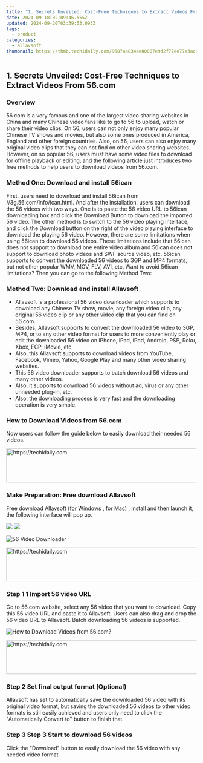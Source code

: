 ```yaml
---
title: "1. Secrets Unveiled: Cost-Free Techniques to Extract Videos From 56.com"
date: 2024-09-18T02:09:46.555Z
updated: 2024-09-20T03:39:53.093Z
tags:
  - product
categories:
  - allavsoft
thumbnail: https://thmb.techidaily.com/9687aa834ae00807e9d2f77ee77a3ac9fdfd8db29a944a670186797d57bfaab8.jpg
---
```


## 1. Secrets Unveiled: Cost-Free Techniques to Extract Videos From 56.com

### Overview

56.com is a very famous and one of the largest video sharing websites in China and many Chinese video fans like to go to 56 to upload, watch or share their video clips. On 56, users can not only enjoy many popular Chinese TV shows and movies, but also some ones produced in America, England and other foreign countries. Also, on 56, users can also enjoy many original video clips that they can not find on other video sharing websites. However, on so popular 56, users must have some video files to download for offline playback or editing, and the following article just introduces two free methods to help users to download videos from 56.com.

### Method One: Download and install 56ican

First, users need to download and install 56ican from //3g.56.com/info/ican.html. And after the installation, users can download the 56 videos with two ways. One is to paste the 56 video URL to 56ican downloading box and click the Download Button to download the imported 56 video. The other method is to switch to the 56 video playing interface, and click the Download button on the right of the video playing interface to download the playing 56 video. However, there are some limitations when using 56ican to download 56 videos. These limitations include that 56ican does not support to download one entire video album and 56ican does not support to download photo videos and SWF source video, etc. 56ican supports to convert the downloaded 56 videos to 3GP and MP4 formats, but not other popular WMV, MOV, FLV, AVI, etc. Want to avoid 56ican limitations? Then you can go to the following Method Two:

### Method Two: Download and install Allavsoft

* Allavsoft is a professional 56 video downloader which supports to download any Chinese TV show, movie, any foreign video clip, any original 56 video clip or any other video clip that you can find on 56.com.
* Besides, Allavsoft supports to convert the downloaded 56 video to 3GP, MP4, or to any other video format for users to more conveniently play or edit the downloaded 56 video on iPhone, iPad, iPod, Android, PSP, Roku, Xbox, FCP, iMovie, etc.
* Also, this Allavsoft supports to download videos from YouTube, Facebook, Vimeo, Yahoo, Google Play and many other video sharing websites.
* This 56 video downloader supports to batch download 56 videos and many other videos.
* Also, it supports to download 56 videos without ad, virus or any other unneeded plug-in, etc.
* Also, the downloading process is very fast and the downloading operation is very simple.

### How to Download Videos from 56.com

Now users can follow the guide below to easily download their needed 56 videos.

<!-- affiliate ads begin -->
<a href="https://appsumo.8odi.net/c/5597632/2144298/7443" target="_top" id="2144298">
  <img src="//a.impactradius-go.com/display-ad/7443-2144298" border="0" alt="https://techidaily.com" width="728" height="90"/>
</a>
<img height="0" width="0" src="https://appsumo.8odi.net/i/5597632/2144298/7443" style="position:absolute;visibility:hidden;" border="0" />
<!-- affiliate ads end -->

### Make Preparation: Free download Allavsoft

Free download Allavsoft ([for Windows](https://tools.techidaily.com/allavsoft/products/) , [for Mac](https://tools.techidaily.com/allavsoft/products/)) , install and then launch it, the following interface will pop up.

[![](https://www.allavsoft.com/how-to/../images/how-to/free-download-win.jpg)](https://tools.techidaily.com/allavsoft/products/) [![](https://www.allavsoft.com/how-to/../images/how-to/free-download-mac.jpg)](https://tools.techidaily.com/allavsoft/products/)

![56 Video Downloader](https://www.allavsoft.com/how-to/../images/allavsoft/screen-shot-600.jpg)

<!-- affiliate ads begin -->
<a href="https://ephamedtechinc.pxf.io/c/5597632/2136627/26400" target="_top" id="2136627">
  <img src="//a.impactradius-go.com/display-ad/26400-2136627" border="0" alt="https://techidaily.com" width="728" height="90"/>
</a>
<img height="0" width="0" src="https://ephamedtechinc.pxf.io/i/5597632/2136627/26400" style="position:absolute;visibility:hidden;" border="0" />
<!-- affiliate ads end -->

### Step 1 1 Import 56 video URL

Go to 56.com website, select any 56 video that you want to download. Copy this 56 video URL and paste it to Allavsoft. Users can also drag and drop the 56 video URL to Allavsoft. Batch downloading 56 videos is supported.

![How to Download Videos from 56.com?](https://www.allavsoft.com/how-to/../images/how-to/download-rtmp-video/download-rtmp-video.jpg)

<!-- affiliate ads begin -->
<a href="https://appsumo.8odi.net/c/5597632/2094419/7443" target="_top" id="2094419">
  <img src="//a.impactradius-go.com/display-ad/7443-2094419" border="0" alt="https://techidaily.com" width="728" height="90"/>
</a>
<img height="0" width="0" src="https://appsumo.8odi.net/i/5597632/2094419/7443" style="position:absolute;visibility:hidden;" border="0" />
<!-- affiliate ads end -->

### Step 2 Set final output format (Optional)

Allavsoft has set to automatically save the downloaded 56 video with its original video format, but saving the downloaded 56 videos to other video formats is still easily achieved and users only need to click the "Automatically Convert to" button to finish that.

### Step 3 Step 3 Start to download 56 videos

Click the "Download" button to easily download the 56 video with any needed video format.

<ins class="adsbygoogle"
     style="display:block"
     data-ad-format="autorelaxed"
     data-ad-client="ca-pub-7571918770474297"
     data-ad-slot="1223367746"></ins>

<ins class="adsbygoogle"
     style="display:block"
     data-ad-client="ca-pub-7571918770474297"
     data-ad-slot="8358498916"
     data-ad-format="auto"
     data-full-width-responsive="true"></ins>
